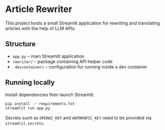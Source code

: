 # Article Rewriter

This project hosts a small Streamlit application for rewriting and translating articles with the help of LLM APIs.

## Structure

- `app.py` &ndash; main Streamlit application
- `rewriter/` &ndash; package containing API helper code
- `.devcontainer/` &ndash; configuration for running inside a dev container

## Running locally

Install dependencies then launch Streamlit:

```bash
pip install -r requirements.txt
streamlit run app.py
```

Secrets such as `OPENAI_KEY` and `ANTHROPIC_KEY` need to be provided via `streamlit.secrets`.

